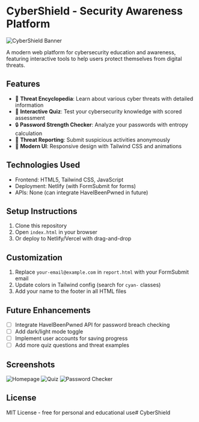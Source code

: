 # CyberShield - Security Awareness Platform

![CyberShield Banner](./images/banner.png)

A modern web platform for cybersecurity education and awareness, featuring interactive tools to help users protect themselves from digital threats.

## Features

- 🧠 **Threat Encyclopedia**: Learn about various cyber threats with detailed information
- 🧪 **Interactive Quiz**: Test your cybersecurity knowledge with scored assessment
- 🔒 **Password Strength Checker**: Analyze your passwords with entropy calculation
- 🛑 **Threat Reporting**: Submit suspicious activities anonymously
- 🌈 **Modern UI**: Responsive design with Tailwind CSS and animations

## Technologies Used

- Frontend: HTML5, Tailwind CSS, JavaScript
- Deployment: Netlify (with FormSubmit for forms)
- APIs: None (can integrate HaveIBeenPwned in future)

## Setup Instructions

1. Clone this repository
2. Open `index.html` in your browser
3. Or deploy to Netlify/Vercel with drag-and-drop

## Customization

1. Replace `your-email@example.com` in `report.html` with your FormSubmit email
2. Update colors in Tailwind config (search for `cyan-` classes)
3. Add your name to the footer in all HTML files

## Future Enhancements

- [ ] Integrate HaveIBeenPwned API for password breach checking
- [ ] Add dark/light mode toggle
- [ ] Implement user accounts for saving progress
- [ ] Add more quiz questions and threat examples

## Screenshots

![Homepage](./images/screenshot1.png)
![Quiz](./images/screenshot2.png)
![Password Checker](./images/screenshot3.png)

## License

MIT License - free for personal and educational use#   C y b e r S h i e l d  
 